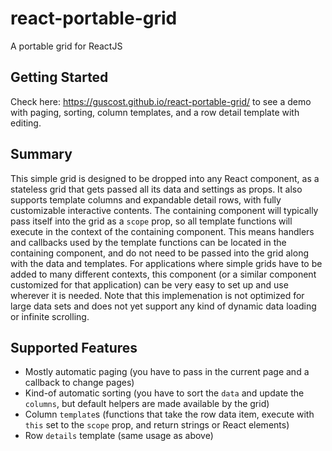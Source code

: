 # react-portable-grid
A portable grid for ReactJS

## Getting Started
Check here: https://guscost.github.io/react-portable-grid/ to see a demo with paging, sorting, column templates, and a row detail template with editing. 

## Summary
This simple grid is designed to be dropped into any React component, as a stateless grid that gets passed all its data and settings as props. It also supports template columns and expandable detail rows, with fully customizable interactive contents. The containing component will typically pass itself into the grid as a `scope` prop, so all template functions will execute in the context of the containing component. This means handlers and callbacks used by the template functions can be located in the containing component, and do not need to be passed into the grid along with the data and templates. For applications where simple grids have to be added to many different contexts, this component (or a similar component customized for that application) can be very easy to set up and use wherever it is needed. Note that this implemenation is not optimized for large data sets and does not yet support any kind of dynamic data loading or infinite scrolling.

## Supported Features

- Mostly automatic paging (you have to pass in the current page and a callback to change pages)
- Kind-of automatic sorting (you have to sort the `data` and update the `columns`, but default helpers are made available by the grid)
- Column `template`s (functions that take the row data item, execute with `this` set to the `scope` prop, and return strings or React elements)
- Row `details` template (same usage as above)